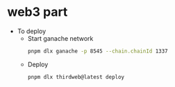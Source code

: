 # web3 part

- To deploy
  - Start ganache network
    ```bash
    pnpm dlx ganache -p 8545 --chain.chainId 1337
    ```
  - Deploy
    ```bash
    pnpm dlx thirdweb@latest deploy
    ```
